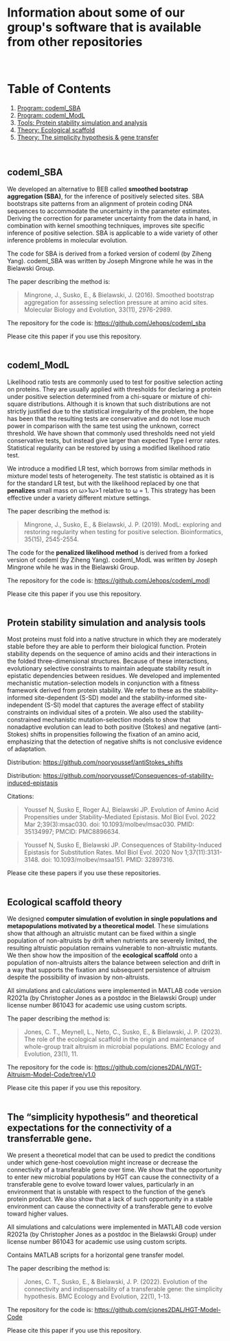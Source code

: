 # Information about some of our group's software that is available from other repositories
<br/>

# Table of Contents
1. [Program: codeml_SBA](#codeml_sba)
2. [Program: codeml_ModL](#codeml_modl)
3. [Tools: Protein stability simulation and analysis](#stability_tools)
4. [Theory: Ecological scaffold](#ecological_scaffold)
5. [Theory: The simplicity hypothesis & gene transfer](#gene_transfer)
<br/>

<a id="#codeml_sba"></a>
## codeml_SBA

We developed an alternative to BEB called **smoothed bootstrap aggregation (SBA)**, for the inference of positively selected sites. SBA bootstraps site patterns from an alignment of protein coding DNA sequences to accommodate the uncertainty in the parameter estimates. Deriving the correction for parameter uncertainty from the data in hand, in combination with kernel smoothing techniques, improves site specific inference of positive selection. SBA is applicable to a wide variety of other inference problems in molecular evolution.

The code for SBA is derived from a forked version of codeml (by Ziheng Yang).  codeml_SBA was written by Joseph Mingrone while he was in the Bielawski Group.

The paper describing the method is:

>Mingrone, J., Susko, E., & Bielawski, J. (2016). Smoothed bootstrap aggregation for assessing selection pressure at amino acid sites. Molecular Biology and Evolution, 33(11), 2976-2989.

The repository for the code is: https://github.com/Jehops/codeml_sba

Please cite this paper if you use this repository.
<br/><br/>

<a id="#codeml_modl"></a>
## codeml_ModL

Likelihood ratio tests are commonly used to test for positive selection acting on proteins. They are usually applied with thresholds for declaring a protein under positive selection determined from a chi-square or mixture of chi-square distributions. Although it is known that such distributions are not strictly justified due to the statistical irregularity of the problem, the hope has been that the resulting tests are conservative and do not lose much power in comparison with the same test using the unknown, correct threshold. We have shown that commonly used thresholds need not yield conservative tests, but instead give larger than expected Type I error rates. Statistical regularity can be restored by using a modified likelihood ratio test.

We introduce a modified LR test, which borrows from similar methods in mixture model tests of heterogeneity. The test statistic is obtained as it is for the standard LR test, but with the likelihood replaced by one that **penalizes** small mass on ω>1ω>1 relative to ω = 1. This strategy has been effective under a variety different mixture settings.

The paper describing the method is:

>Mingrone, J., Susko, E., & Bielawski, J. P. (2019). ModL: exploring and restoring regularity when testing for positive selection. Bioinformatics, 35(15), 2545-2554.

The code for the **penalized likelihood method** is derived from a forked version of codeml (by Ziheng Yang).  codeml_ModL was written by Joseph Mingrone while he was in the Bielawski Group.

The repository for the code is: https://github.com/Jehops/codeml_modl

Please cite this paper if you use this repository.
<br/><br/>


<a id="#stability_tools"></a>
## Protein stability simulation and analysis tools 
Most proteins must fold into a native structure in which they are moderately stable before they are able to perform their biological function. Protein stability depends on the sequence of amino acids and their interactions in the folded three-dimensional structures. Because of these interactions, evolutionary selective constraints to maintain adequate stability result in epistatic dependencies between residues.  We developed and implemented mechanistic mutation-selection models in conjunction with a fitness framework derived from protein stability. We refer to these as the stability-informed site-dependent (S-SD) model and the stability-informed site-independent (S-SI) model that captures the average effect of stability constraints on individual sites of a protein.  We also used the stability-constrained mechanistic mutation-selection models to show that nonadaptive evolution can lead to both positive (Stokes) and negative (anti-Stokes) shifts in propensities following the fixation of an amino acid, emphasizing that the detection of negative shifts is not conclusive evidence of adaptation.

Distribution:
https://github.com/nooryoussef/antiStokes_shifts

Distribution:
https://github.com/nooryoussef/Consequences-of-stability-induced-epistasis

Citations:
>Youssef N, Susko E, Roger AJ, Bielawski JP. Evolution of Amino Acid Propensities under Stability-Mediated Epistasis. Mol Biol Evol. 2022 Mar 2;39(3):msac030. doi: 10.1093/molbev/msac030. PMID: 35134997; PMCID: PMC8896634.

>Youssef N, Susko E, Bielawski JP. Consequences of Stability-Induced Epistasis for Substitution Rates. Mol Biol Evol. 2020 Nov 1;37(11):3131-3148. doi: 10.1093/molbev/msaa151. PMID: 32897316.

Please cite these papers if you use these repositories.
<br/><br/>

<a id="#ecological_scaffold"></a>
## Ecological scaffold theory

We designed **computer simulation of evolution in single populations and metapopulations motivated by a theoretical model**. These simulations show that although an altruistic mutant can be fixed within a single population of non-altruists by drift when nutrients are severely limited, the resulting altruistic population remains vulnerable to non-altruistic mutants. We then show how the imposition of the **ecological scaffold** onto a population of non-altruists alters the balance between selection and drift in a way that supports the fixation and subsequent persistence of altruism despite the possibility of invasion by non-altruists.

All simulations and calculations were implemented in MATLAB code version R2021a (by Christopher Jones as a postdoc in the Bielawski Group) under license number 861043 for academic use using custom scripts. 

The paper describing the method is:

>Jones, C. T., Meynell, L., Neto, C., Susko, E., & Bielawski, J. P. (2023). The role of the ecological scaffold in the origin and maintenance of whole-group trait altruism in microbial populations. BMC Ecology and Evolution, 23(1), 11.


The repository for the code is: https://github.com/cjones2DAL/WGT-Altruism-Model-Code/tree/v1.0

Please cite this paper if you use this repository.
<br/><br/>


<a id="#gene_transfer"></a>
## The “simplicity hypothesis” and theoretical expectations for the connectivity of a transferrable gene.

We present a theoretical model that can be used to predict the conditions under which gene-host coevolution might increase or decrease the connectivity of a transferable gene over time. We show that the opportunity to enter new microbial populations by HGT can cause the connectivity of a transferable gene to evolve toward lower values, particularly in an environment that is unstable with respect to the function of the gene’s protein product. We also show that a lack of such opportunity in a stable environment can cause the connectivity of a transferable gene to evolve toward higher values.

All simulations and calculations were implemented in MATLAB code version R2021a (by Christopher Jones as a postdoc in the Bielawski Group) under license number 861043 for academic use using custom scripts. 

Contains MATLAB scripts for a horizontal gene transfer model.

The paper describing the method is:

>Jones, C. T., Susko, E., & Bielawski, J. P. (2022). Evolution of the connectivity and indispensability of a transferable gene: the simplicity hypothesis. BMC Ecology and Evolution, 22(1), 1-13.

The repository for the code is: https://github.com/cjones2DAL/HGT-Model-Code

Please cite this paper if you use this repository.
<br/><br/>









